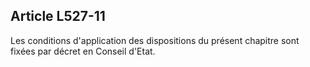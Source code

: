 Article L527-11
----
Les conditions d'application des dispositions du présent chapitre sont fixées
par décret en Conseil d'Etat.
